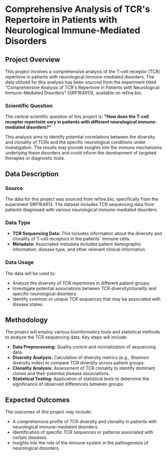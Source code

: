 # Comprehensive Analysis of TCR's Repertoire in Patients with Neurological Immune-Mediated Disorders

## Project Overview

This project involves a comprehensive analysis of the T-cell receptor (TCR) repertoire in patients with neurological immune-mediated disorders. The data utilized for this analysis has been sourced from the experiment titled "Comprehensive Analysis of TCR's Repertoire in Patients with Neurological Immune-Mediated Disorders" (SRP164913), available on refine.bio.

### Scientific Question

The central scientific question of this project is: **"How does the T-cell receptor repertoire vary in patients with different neurological immune-mediated disorders?"**

This analysis aims to identify potential correlations between the diversity and clonality of TCRs and the specific neurological conditions under investigation. The results may provide insights into the immune mechanisms underlying these disorders and could inform the development of targeted therapies or diagnostic tools.

## Data Description

### Source
The data for this project was sourced from refine.bio, specifically from the experiment SRP164913. The dataset includes TCR sequencing data from patients diagnosed with various neurological immune-mediated disorders.

### Data Type
- **TCR Sequencing Data:** This includes information about the diversity and clonality of T-cell receptors in the patients' immune cells.
- **Metadata:** Associated metadata includes patient demographic information, disease type, and other relevant clinical information.

### Data Usage
The data will be used to:
- Analyze the diversity of TCR repertoires in different patient groups.
- Investigate potential associations between TCR diversity/clonality and specific neurological disorders.
- Identify common or unique TCR sequences that may be associated with disease states.

## Methodology

The project will employ various bioinformatics tools and statistical methods to analyze the TCR sequencing data. Key steps will include:
- **Data Preprocessing:** Quality control and normalization of sequencing data.
- **Diversity Analysis:** Calculation of diversity metrics (e.g., Shannon diversity index) to compare TCR diversity across patient groups.
- **Clonality Analysis:** Assessment of TCR clonality to identify dominant clones and their potential disease associations.
- **Statistical Testing:** Application of statistical tests to determine the significance of observed differences between groups.

## Expected Outcomes

The outcomes of this project may include:
- A comprehensive profile of TCR diversity and clonality in patients with neurological immune-mediated disorders.
- Identification of specific TCR sequences or patterns associated with certain diseases.
- Insights into the role of the immune system in the pathogenesis of neurological disorders.
